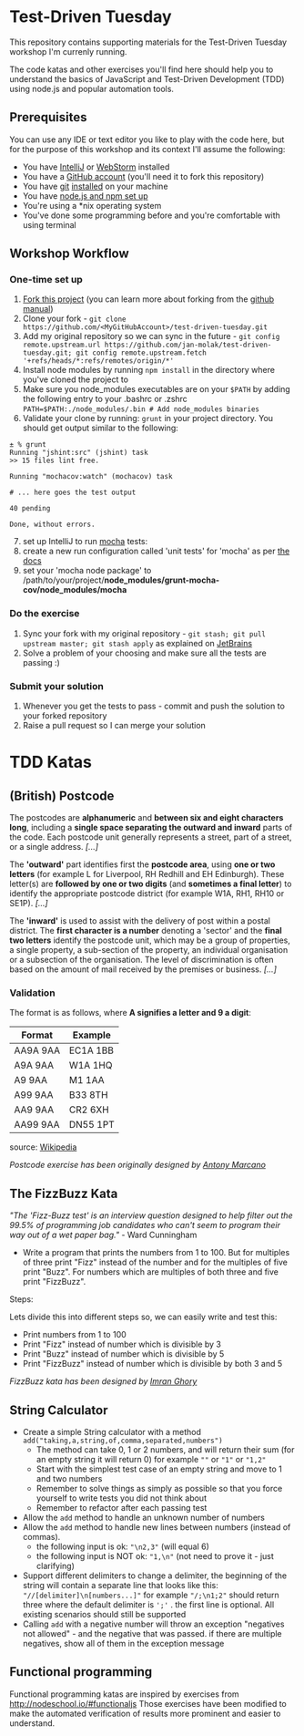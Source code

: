 # Test-Driven Tuesday
This repository contains supporting materials for the Test-Driven Tuesday workshop I'm currenly running.

The code katas and other exercises you'll find here should help you to understand the basics of JavaScript and Test-Driven Development (TDD) using node.js and popular automation tools.

## Prerequisites
You can use any IDE or text editor you like to play with the code here, but for the purpose of this workshop and its context I'll assume the following:
* You have [IntelliJ](http://www.jetbrains.com/idea/) or [WebStorm](http://www.jetbrains.com/webstorm/) installed
* You have a [GitHub account](https://github.com/join) (you'll need it to fork this repository)
* You have [git](http://git-scm.com/) [installed](https://help.github.com/articles/set-up-git) on your machine
* You have [node.js and npm set up](http://nodejs.org/)
* You're using a *nix operating system
* You've done some programming before and you're comfortable with using terminal

## Workshop Workflow

### One-time set up
1. [Fork this project](https://github.com/jan-molak/test-driven-tuesday/fork) (you can learn more about forking from the [github manual](https://github.com/jan-molak/test-driven-tuesday))
1. Clone your fork - `git clone https://github.com/<MyGitHubAccount>/test-driven-tuesday.git`
1. Add my original repository so we can sync in the future - `git config remote.upstream.url https://github.com/jan-molak/test-driven-tuesday.git; git config remote.upstream.fetch '+refs/heads/*:refs/remotes/origin/*'`
1. Install node modules by running `npm install` in the directory where you've cloned the project to
1. Make sure you node_modules executables are on your `$PATH` by adding the following entry to your .bashrc or .zshrc
`PATH=$PATH:./node_modules/.bin # Add node_modules binaries`
1. Validate your clone by running: `grunt` in your project directory. You should get output similar to the following:
```
± % grunt                                                                                                               Running "jshint:src" (jshint) task
>> 15 files lint free.

Running "mochacov:watch" (mochacov) task

# ... here goes the test output

40 pending

Done, without errors.
```
7. set up IntelliJ to run [mocha](http://visionmedia.github.io/mocha/) tests:
  1. create a new run configuration called 'unit tests' for 'mocha' as per [the docs](https://www.jetbrains.com/idea/webhelp/creating-and-editing-run-debug-configurations.html)
  2. set your 'mocha node package' to /path/to/your/project/**node_modules/grunt-mocha-cov/node_modules/mocha**


### Do the exercise
1. Sync your fork with my original repository - `git stash; git pull upstream master; git stash apply` as explained on [JetBrains](http://blog.jetbrains.com/idea/2011/02/advanced-github-integration-rebase-my-github-fork/)
1. Solve a problem of your choosing and make sure all the tests are passing :)

### Submit your solution
1. Whenever you get the tests to pass - commit and push the solution to your forked repository
1. Raise a pull request so I can merge your solution

# TDD Katas

## (British) Postcode

The postcodes are **alphanumeric** and **between six and eight characters long**,
including a **single space separating the outward and inward** parts of the code.
Each postcode unit generally represents a street, part of a street, or a single address. *[...]*

The **'outward'** part identifies first the **postcode area**, using **one or two letters** (for example L for Liverpool, RH Redhill and EH Edinburgh).
These letter(s) are **followed by one or two digits** (and **sometimes a final letter**) to identify the appropriate postcode district (for example W1A, RH1, RH10 or SE1P). *[...]*

The **'inward'** is used to assist with the delivery of post within a postal district.
The **first character is a number** denoting a 'sector' and the **final two letters** identify the postcode unit,
which may be a group of properties, a single property, a sub-section of the property,
an individual organisation or a subsection of the organisation. The level of discrimination is often based on the amount of mail received by the premises or business. *[...]*

### Validation

The format is as follows, where **A signifies a letter and 9 a digit**:

| Format   | Example  |
|----------|----------|
| AA9A 9AA | EC1A 1BB |
| A9A 9AA  | W1A 1HQ  |
| A9 9AA   | M1 1AA   |
| A99 9AA  | B33 8TH  |
| AA9 9AA  | CR2 6XH  |
| AA99 9AA | DN55 1PT |

source: [Wikipedia](http://en.wikipedia.org/wiki/Postcodes_in_the_United_Kingdom)

_Postcode exercise has been originally designed by [Antony Marcano](http://antonymarcano.com/blog/)_

## The FizzBuzz Kata

_"The 'Fizz-Buzz test' is an interview question designed to help filter out the 99.5% of programming job candidates who can't seem to program their way out of a wet paper bag."_ - Ward Cunningham

- Write a program that prints the numbers from 1 to 100. But for multiples of three print "Fizz" instead of the number and for the multiples of five print "Buzz". For numbers which are multiples of both three and five print "FizzBuzz".

Steps:

Lets divide this into different steps so, we can easily write and test this:
- Print numbers from 1 to 100
- Print "Fizz" instead of number which is divisible by 3
- Print "Buzz" instead of number which is divisible by 5
- Print "FizzBuzz" instead of number which is divisible by both 3 and 5

_FizzBuzz kata has been designed by [Imran Ghory](http://imranontech.com/2007/01/24/using-fizzbuzz-to-find-developers-who-grok-coding/)_

## String Calculator

- Create a simple String calculator with a method `add("taking,a,string,of,comma,separated,numbers")`
    - The method can take 0, 1 or 2 numbers, and will return their sum (for an empty string it will
      return 0) for example `""` or `"1"` or `"1,2"`
    - Start with the simplest test case of an empty string and move to 1 and two numbers
    - Remember to solve things as simply as possible so that you force yourself to write tests you did
      not think about
    - Remember to refactor after each passing test
- Allow the `add` method to handle an unknown number of numbers
- Allow the `add` method to handle new lines between numbers (instead of commas).
    - the following input is ok:  `"\n2,3"`  (will equal 6)
    - the following input is NOT ok:  `"1,\n"` (not need to prove it - just clarifying)
- Support different delimiters
        to change a delimiter, the beginning of the string will contain a separate line that looks like this:   
        `"//[delimiter]\n[numbers...]"` for example `"/;\n1;2"` should return three where the default delimiter is `';'` .
        the first line is optional. All existing scenarios should still be supported
- Calling `add` with a negative number will throw an exception "negatives not allowed" - and the negative that was passed.
  if there are multiple negatives, show all of them in the exception message 

## Functional programming

Functional programming katas are inspired by exercises from http://nodeschool.io/#functionaljs
Those exercises have been modified to make the automated verification of results more prominent and easier to understand.

